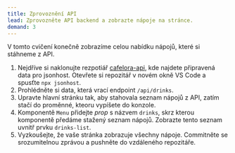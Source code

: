 ```yaml
---
title: Zprovoznění API
lead: Zprovozněte API backend a zobrazte nápoje na stránce.
demand: 3
---
```


V tomto cvičení konečně zobrazíme celou nabídku nápojů, které si stáhneme z API.

1. Nejdříve si naklonujte rezpotiář [cafelora-api](https://github.com/Czechitas-podklady-WEB/cafelora-api), kde najdete připravená data pro jsonhost. Otevřete si repozitář v novém okně VS Code a spusťte `npx jsonhost`.
1. Prohlédněte si data, která vrací endpoint `/api/drinks`.
1. Upravte hlavní stránku tak, aby stahovala seznam nápojů z API, zatím stačí do proměnné, kteoru vypíšete do konzole.
1. Komponentě `Menu` přidejte _prop_ s názvem `drinks`, skrz kterou komponentě předáme stažený seznam nápojů. Zobrazte tento seznam uvnitř prvku `drinks-list`.
1. Vyzkoušejte, že vaše stránka zobrazuje všechny nápoje. Commitněte se srozumitelnou zprávou a pushněte do vzdáleného repozitáře.
